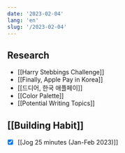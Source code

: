 ```yaml
---
date: '2023-02-04'
lang: 'en'
slug: '/2023-02-04'
---
```


## Research

- [[Harry Stebbings Challenge]]
- [[Finally, Apple Pay in Korea]]
- [[드디어, 한국 애플페이]]
- [[Color Palette]]
- [[Potential Writing Topics]]

## [[Building Habit]]

- [x] [[Jog 25 minutes (Jan-Feb 2023)]]
